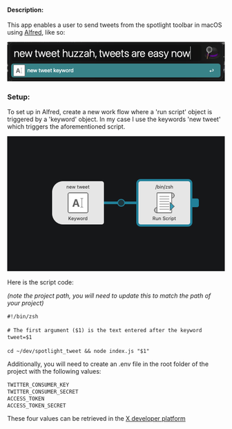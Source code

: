 
#### Description:

This app enables a user to send tweets from the spotlight toolbar in macOS using [Alfred](https://www.alfredapp.com), like so:

![image of text in macOS toolbar](<toolbar_tweet.png>)


### Setup:

To set up in Alfred, create a new work flow where a 'run script' object is triggered by a 'keyword' object.
In my case I use the keywords 'new tweet' which triggers the aforementioned script. 

![image of object configuration in alfred](<alfred_setup.png>)

Here is the script code:

*(note the project path, you will need to update this to match the path of your project)*

```
#!/bin/zsh

# The first argument ($1) is the text entered after the keyword
tweet=$1

cd ~/dev/spotlight_tweet && node index.js "$1"
```

Additionally, you will need to create an .env file in the root folder of the project with the following values:


```
TWITTER_CONSUMER_KEY
TWITTER_CONSUMER_SECRET
ACCESS_TOKEN
ACCESS_TOKEN_SECRET
```

These four values can be retrieved in the [X developer platform](https://developer.twitter.com)
